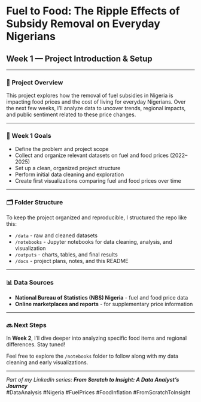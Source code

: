 # Fuel to Food: The Ripple Effects of Subsidy Removal on Everyday Nigerians

## Week 1 — Project Introduction & Setup

---

### 📌 Project Overview

This project explores how the removal of fuel subsidies in Nigeria is impacting food prices and the cost of living for everyday Nigerians. Over the next few weeks, I’ll analyze data to uncover trends, regional impacts, and public sentiment related to these price changes.

---

### 🎯 Week 1 Goals

- Define the problem and project scope  
- Collect and organize relevant datasets on fuel and food prices (2022–2025)  
- Set up a clean, organized project structure  
- Perform initial data cleaning and exploration  
- Create first visualizations comparing fuel and food prices over time

---

### 🗂 Folder Structure

To keep the project organized and reproducible, I structured the repo like this:

- `/data` - raw and cleaned datasets  
- `/notebooks` - Jupyter notebooks for data cleaning, analysis, and visualization  
- `/outputs` - charts, tables, and final results  
- `/docs` - project plans, notes, and this README

---

### 📊 Data Sources

- **National Bureau of Statistics (NBS) Nigeria** - fuel and food price data  
- **Online marketplaces and reports** - for supplementary price information

---

### 🔜 Next Steps

In **Week 2**, I’ll dive deeper into analyzing specific food items and regional differences. Stay tuned!

Feel free to explore the `/notebooks` folder to follow along with my data cleaning and early visualizations.

---

*Part of my LinkedIn series: **From Scratch to Insight: A Data Analyst’s Journey***  
#DataAnalysis #Nigeria #FuelPrices #FoodInflation #FromScratchToInsight
